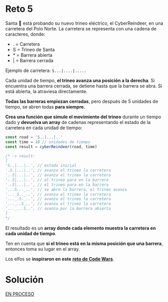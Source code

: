 # Reto 5

Santa 🎅 está probando su nuevo trineo eléctrico, el CyberReindeer, en una carretera del Polo Norte. La carretera se representa con una cadena de caracteres, donde:

- . = Carretera
- S = Trineo de Santa
- \* = Barrera abierta
- | = Barrera cerrada

Ejemplo de carretera: `S...|....|.....`

Cada unidad de tiempo, **el trineo avanza una posición a la derecha**. Si encuentra una barrera cerrada, se detiene hasta que la barrera se abra. Si está abierta, la atraviesa directamente.

**Todas las barreras empiezan cerradas**, pero después de 5 unidades de tiempo, se abren todas **para siempre.**

**Crea una función que simule el movimiento del trineo** durante un tiempo dado y **devuelva un array** de cadenas representando el estado de la carretera en cada unidad de tiempo:

```js
const road = 'S..|...|..'
const time = 10 // unidades de tiempo
const result = cyberReindeer(road, time)

/* -> result:
[
'S..|...|..', // estado inicial
'.S.|...|..', // avanza el trineo la carretera
'..S|...|..', // avanza el trineo la carretera
'..S|...|..', // el trineo para en la barrera
'..S|...|..', // el trineo para en la barrera
'...S..._..', // se abre la barrera, el trineo avanza
'..._S.._..', // avanza el trineo la carretera
'..._.S._..', // avanza el trineo la carretera
'..._..S_..', // avanza el trineo la carretera
'..._...S..', // avanza por la barrera abierta
]
*/
```

El resultado es un **array donde cada elemento muestra la carretera en cada unidad de tiempo**.

Ten en cuenta que **si el trineo está en la misma posición que una barrera**, entonces toma su lugar en el array.

Los elfos se **inspiraron en este** [**reto de Code Wars**](https://www.codewars.com/kata/5d0ae91acac0a50232e8a547/javascript).

# Solución

[EN PROCESO](https://github.com/CarlosUlisesOchoa/advent-js-2023/blob/main/retos/reto-5/main.ts)

